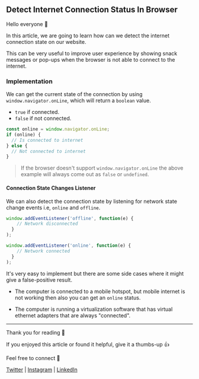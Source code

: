 ## Detect Internet Connection Status In Browser

Hello everyone 👋

In this article, we are going to learn how can we detect the internet connection state on our website.

This can be very useful to improve user experience by showing snack messages or pop-ups when the browser is not able to connect to the internet.

### Implementation

We can get the current state of the connection by using `window.navigator.onLine`, which will return a `boolean` value.

- `true` if connected.
- `false` if not connected.

```javascript
const online = window.navigator.onLine;
if (online) {
  // Is connected to internet
} else {
  // Not connected to internet
}
```

> If the browser doesn't support `window.navigator.onLine` the above example will always come out as `false` or `undefined`.

#### Connection State Changes Listener

We can also detect the connection state by listening for network state change events i.e, `online` and `offline`.

```javascript
window.addEventListener('offline', function(e) {
    // Network disconnected
  }
);

window.addEventListener('online', function(e) {
    // Network connected
  }
);
```

It's very easy to implement but there are some side cases where it might give a false-positive result.

- The computer is connected to a mobile hotspot, but mobile internet is not working then also you can get an `online` status.

- The computer is running a virtualization software that has virtual ethernet adapters that are always "connected".

---

Thank you for reading 🙏

If you enjoyed this article or found it helpful, give it a thumbs-up 👍

Feel free to connect 👋

[Twitter](https://twitter.com/kakatibibek) | [Instagram](https://instagram.com/bibekkakati) | [LinkedIn](https://linkedin.com/in/bibekkakati)